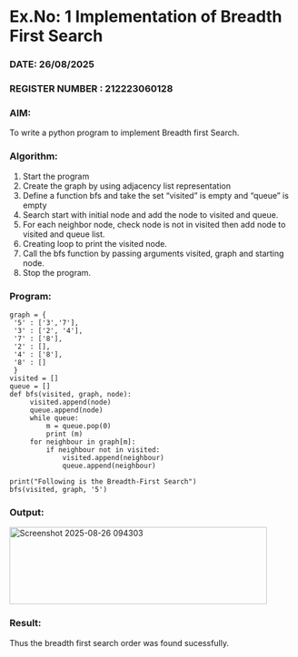 # Ex.No: 1  Implementation of Breadth First Search 
### DATE: 26/08/2025                                                                           
### REGISTER NUMBER : 212223060128
### AIM: 
To write a python program to implement Breadth first Search. 
### Algorithm:
1. Start the program
2. Create the graph by using adjacency list representation
3. Define a function bfs and take the set “visited” is empty and “queue” is empty
4. Search start with initial node and add the node to visited and queue.
5. For each neighbor node, check node is not in visited then add node to visited and queue list.
6.  Creating loop to print the visited node.
7.   Call the bfs function by passing arguments visited, graph and starting node.
8.   Stop the program.
### Program:

```
graph = {
 '5' : ['3','7'],
 '3' : ['2', '4'],
 '7' : ['8'],
 '2' : [],
 '4' : ['8'],
 '8' : []
 }
visited = []
queue = [] 
def bfs(visited, graph, node):
 	 visited.append(node)
 	 queue.append(node)
 	 while queue:
 	     m = queue.pop(0) 
 	     print (m) 
 	 for neighbour in graph[m]:
 	     if neighbour not in visited:
 	         visited.append(neighbour)
 	         queue.append(neighbour)

print("Following is the Breadth-First Search")
bfs(visited, graph, '5') 
```









### Output:

<img width="453" height="136" alt="Screenshot 2025-08-26 094303" src="https://github.com/user-attachments/assets/b9030641-d65c-4bd7-b893-0f81781822b3" />


### Result:
Thus the breadth first search order was found sucessfully.
